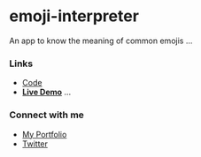 # emoji-interpreter
An app to know the meaning of common emojis
...
### Links
- [Code](https://github.com/Tanay-J/emoji-interpreter)
- **[Live Demo](https://know-your-emoji.netlify.app/)**
...
### Connect with me

- [My Portfolio](https://tanayj.netlify.app) 
- [Twitter](https://twitter.com/tanayj9)

